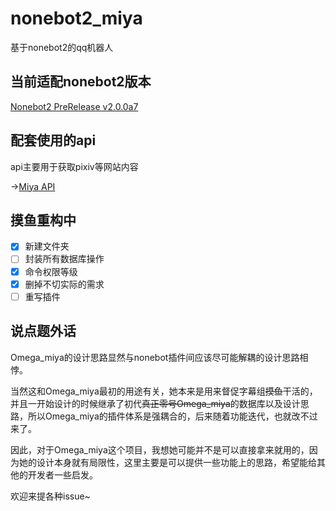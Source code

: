 # nonebot2_miya

基于nonebot2的qq机器人

## 当前适配nonebot2版本

[Nonebot2 PreRelease v2.0.0a7](https://github.com/nonebot/nonebot2/releases/tag/v2.0.0a7)

## 配套使用的api

api主要用于获取pixiv等网站内容

->[Miya API](https://github.com/Ailitonia/miya_api)

## 摸鱼重构中

- [x] 新建文件夹
- [ ] 封装所有数据库操作
- [x] 命令权限等级
- [x] 删掉不切实际的需求
- [ ] 重写插件

## 说点题外话

Omega_miya的设计思路显然与nonebot插件间应该尽可能解耦的设计思路相悖。

当然这和Omega_miya最初的用途有关，她本来是用来督促字幕组~~摸鱼~~干活的，并且一开始设计的时候继承了初代~~真正零号Omega_miya~~的数据库以及设计思路，所以Omega_miya的插件体系是强耦合的，后来随着功能迭代，也就改不过来了。

因此，对于Omega_miya这个项目，我想她可能并不是可以直接拿来就用的，因为她的设计本身就有局限性，这里主要是可以提供一些功能上的思路，希望能给其他的开发者一些启发。

欢迎来提各种issue~
